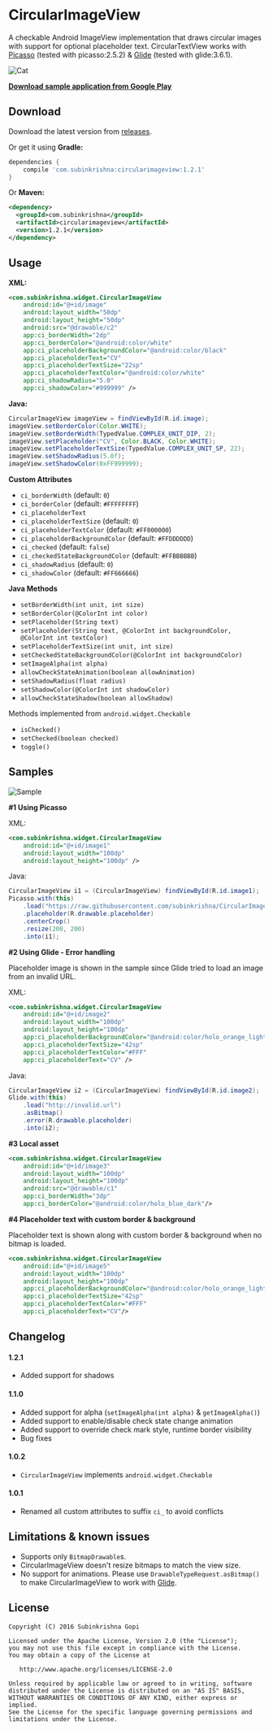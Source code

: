 CircularImageView
====
A checkable Android ImageView implementation that draws circular images with support for optional placeholder text. CircularTextView works with [Picasso][picasso] (tested with picasso:2.5.2) & [Glide][glide] (tested with glide:3.6.1).

![Cat](art/cat.png)

[**Download sample application from Google Play**][app]

## Download

Download the latest version from [releases][1].

Or get it using **Gradle:**

````groovy
dependencies {
    compile 'com.subinkrishna:circularimageview:1.2.1'
}
````

Or **Maven:**

````xml
<dependency>
  <groupId>com.subinkrishna</groupId>
  <artifactId>circularimageview</artifactId>
  <version>1.2.1</version>
</dependency>
````

## Usage

**XML:**

````xml
<com.subinkrishna.widget.CircularImageView
    android:id="@+id/image"
    android:layout_width="50dp"
    android:layout_height="50dp"
    android:src="@drawable/c2"
    app:ci_borderWidth="2dp"
    app:ci_borderColor="@android:color/white"
    app:ci_placeholderBackgroundColor="@android:color/black"
    app:ci_placeholderText="CV"
    app:ci_placeholderTextSize="22sp"
    app:ci_placeholderTextColor="@android:color/white"
    app:ci_shadowRadius="5.0"
    app:ci_shadowColor="#999999" />
````

**Java:**

````java
CircularImageView imageView = findViewById(R.id.image);
imageView.setBorderColor(Color.WHITE);
imageView.setBorderWidth(TypedValue.COMPLEX_UNIT_DIP, 2);
imageView.setPlaceholder("CV", Color.BLACK, Color.WHITE);
imageView.setPlaceholderTextSize(TypedValue.COMPLEX_UNIT_SP, 22);
imageView.setShadowRadius(5.0f);
imageView.setShadowColor(0xFF999999);
````

**Custom Attributes**

* `ci_borderWidth` (default: `0`)
* `ci_borderColor` (default: `#FFFFFFFF`)
* `ci_placeholderText`
* `ci_placeholderTextSize` (default: `0`)
* `ci_placeholderTextColor` (default: `#FF000000`)
* `ci_placeholderBackgroundColor` (default: `#FFDDDDDD`)
* `ci_checked` (default: `false`)
* `ci_checkedStateBackgroundColor` (default: `#FFBBBBBB`)
* `ci_shadowRadius` (default: `0`)
* `ci_shadowColor` (default: `#FF666666`)

**Java Methods**

* `setBorderWidth(int unit, int size)`
* `setBorderColor(@ColorInt int color)`
* `setPlaceholder(String text)`
* `setPlaceholder(String text, @ColorInt int backgroundColor, @ColorInt int textColor)`
* `setPlaceholderTextSize(int unit, int size)`
* `setCheckedStateBackgroundColor(@ColorInt int backgroundColor)`
* `setImageAlpha(int alpha)`
* `allowCheckStateAnimation(boolean allowAnimation)`
* `setShadowRadius(float radius)`
* `setShadowColor(@ColorInt int shadowColor)`
* `allowCheckStateShadow(boolean allowShadow)`

Methods implemented from `android.widget.Checkable`

* `isChecked()`
* `setChecked(boolean checked)`
* `toggle()`

## Samples

![Sample](screenshots/samples.png)

**#1 Using Picasso**

XML:

```` xml
<com.subinkrishna.widget.CircularImageView
    android:id="@+id/image1"
    android:layout_width="100dp"
    android:layout_height="100dp" />
````

Java:

````java
CircularImageView i1 = (CircularImageView) findViewById(R.id.image1);
Picasso.with(this)
    .load("https://raw.githubusercontent.com/subinkrishna/CircularImageView/master/art/cat_original.jpg")
    .placeholder(R.drawable.placeholder)
    .centerCrop()
    .resize(200, 200)
    .into(i1);
````

**#2 Using Glide - Error handling**

Placeholder image is shown in the sample since Glide tried to load an image from an invalid URL.

XML:

````xml
<com.subinkrishna.widget.CircularImageView
    android:id="@+id/image2"
    android:layout_width="100dp"
    android:layout_height="100dp"
    app:ci_placeholderBackgroundColor="@android:color/holo_orange_light"
    app:ci_placeholderTextSize="42sp"
    app:ci_placeholderTextColor="#FFF"
    app:ci_placeholderText="CV" />

````

Java:

````java
CircularImageView i2 = (CircularImageView) findViewById(R.id.image2);
Glide.with(this)
    .load("http://invalid.url")
    .asBitmap()
    .error(R.drawable.placeholder)
    .into(i2);
````

**#3 Local asset**

````xml
<com.subinkrishna.widget.CircularImageView
    android:id="@+id/image3"
    android:layout_width="100dp"
    android:layout_height="100dp"
    android:src="@drawable/c1"
    app:ci_borderWidth="3dp"
    app:ci_borderColor="@android:color/holo_blue_dark"/>
````

**#4 Placeholder text with custom border & background**

Placeholder text is shown along with custom border & background when no bitmap is loaded.

````xml
<com.subinkrishna.widget.CircularImageView
    android:id="@+id/image5"
    android:layout_width="100dp"
    android:layout_height="100dp"
    app:ci_placeholderBackgroundColor="@android:color/holo_orange_light"
    app:ci_placeholderTextSize="42sp"
    app:ci_placeholderTextColor="#FFF"
    app:ci_placeholderText="CV"/>
````

## Changelog

#### 1.2.1

* Added support for shadows

#### 1.1.0

* Added support for alpha (`setImageAlpha(int alpha)` & `getImageAlpha()`)
* Added support to enable/disable check state change animation
* Added support to override check mark style, runtime border visibility
* Bug fixes

#### 1.0.2

* `CircularImageView` implements `android.widget.Checkable`

#### 1.0.1

* Renamed all custom attributes to suffix `ci_` to avoid conflicts

## Limitations & known issues

* Supports only `BitmapDrawable`s.
* CircularImageView doesn't resize bitmaps to match the view size.
* No support for animations. Please use `DrawableTypeRequest.asBitmap()` to make CircularImageView to work with [Glide][glide].

## License

    Copyright (C) 2016 Subinkrishna Gopi

    Licensed under the Apache License, Version 2.0 (the "License");
    you may not use this file except in compliance with the License.
    You may obtain a copy of the License at

       http://www.apache.org/licenses/LICENSE-2.0

    Unless required by applicable law or agreed to in writing, software
    distributed under the License is distributed on an "AS IS" BASIS,
    WITHOUT WARRANTIES OR CONDITIONS OF ANY KIND, either express or implied.
    See the License for the specific language governing permissions and
    limitations under the License.

[1]: ../../releases
[app]:https://play.google.com/store/apps/details?id=com.subinkrishna.circularimageview.demo
[picasso]: http://square.github.io/picasso/
[glide]: https://github.com/bumptech/glide
